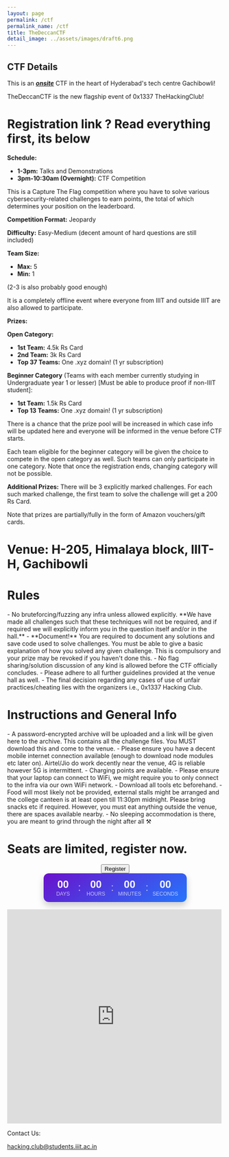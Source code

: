 ```yaml
---
layout: page
permalink: /ctf
permalink_name: /ctf
title: TheDeccanCTF
detail_image: ../assets/images/draft6.png
---
```


## CTF Details

This is an ***<u>onsite</u>*** CTF in the heart of Hyderabad's tech centre Gachibowli!

TheDeccanCTF is the new flagship event of 0x1337 TheHackingClub!

# Registration link ? Read everything first, its below

**Schedule:**
- **1-3pm:** Talks and Demonstrations
- **3pm-10:30am (Overnight):** CTF Competition

This is a Capture The Flag competition where you have to solve various cybersecurity-related challenges to earn points, the total of which determines your position on the leaderboard.

**Competition Format:** Jeopardy

**Difficulty:** Easy-Medium (decent amount of hard questions are still included)

**Team Size:**
- **Max:** 5
- **Min:** 1

(2-3 is also probably good enough)

It is a completely offline event where everyone from IIIT and outside IIIT are also allowed to participate.

**Prizes:**

**Open Category:**
- **1st Team:** 4.5k Rs Card
- **2nd Team:** 3k Rs Card
- **Top 37 Teams:** One .xyz domain! (1 yr subscription)

**Beginner Category** (Teams with each member currently studying in Undergraduate year 1 or lesser) [Must be able to produce proof if non-IIIT student]:
- **1st Team:** 1.5k Rs Card
- **Top 13 Teams:** One .xyz domain! (1 yr subscription)

There is a chance that the prize pool will be increased in which case info will be updated here and everyone will be informed in the venue before CTF starts. 

Each team eligible for the beginner category will be given the choice to compete in the open category as well. Such teams can only participate in one category. Note that once the registration ends, changing category will not be possible.

**Additional Prizes:**
There will be 3 explicitly marked challenges. For each such marked challenge, the first team to solve the challenge will get a 200 Rs Card.

Note that prizes are partially/fully in the form of Amazon vouchers/gift cards.

# Venue: H-205, Himalaya block, IIIT-H, Gachibowli

<h1>Rules</h1>
- No bruteforcing/fuzzing any infra unless allowed explicitly.
  **We have made all challenges such that these techniques will not be required, and if required we will explicitly inform you in the question itself and/or in the hall.**
- **Document!** You are required to document any solutions and save code used to solve challenges. You must be able to give a basic explanation of how you solved any given challenge. This is compulsory and your prize may be revoked if you haven't done this.
- No flag sharing/solution discussion of any kind is allowed before the CTF officially concludes.
- Please adhere to all further guidelines provided at the venue hall as well.
- The final decision regarding any cases of use of unfair practices/cheating lies with the organizers i.e., 0x1337 Hacking Club.

<h1>Instructions and General Info</h1>
- A password-encrypted archive will be uploaded and a link will be given here to the archive. This contains all the challenge files. You MUST download this and come to the venue.
- Please ensure you have a decent mobile internet connection available (enough to download node modules etc later on). Airtel/Jio do work decently near the venue, 4G is reliable however 5G is intermittent.
- Charging points are available.
- Please ensure that your laptop can connect to WiFi, we might require you to only connect to the infra via our own WiFi network.
- Download all tools etc beforehand.
- Food will most likely not be provided, external stalls might be arranged and the college canteen is at least open till 11:30pm midnight. Please bring snacks etc if required. However, you must eat anything outside the venue, there are spaces available nearby.
- No sleeping accommodation is there, you are meant to grind through the night after all ⚒️


# Seats are limited, register now.

<center>
<button class="button-64" role="button" onClick="window.open('https://forms.office.com/r/NPUyhnxFk5')"><span class="text">Register</span></button>
<br/>
<div id="countdown-container" style="
    display: inline-flex;
    align-items: center;
    background: linear-gradient(145deg, #6a11cb 0%, #2575fc 100%);
    border-radius: 12px;
    padding: 12px 20px;
    box-shadow: 0 8px 16px rgba(0,0,0,0.2);
    color: white;
    font-family: 'Arial', sans-serif;
">
    <div style="
        display: flex;
        align-items: center;
        gap: 10px;
    ">
        <div style="
            display: flex;
            flex-direction: column;
            align-items: center;
            min-width: 50px;
        ">
            <div id="days" style="
                font-size: 24px;
                font-weight: bold;
                line-height: 1.2;
            ">00</div>
            <div style="
                font-size: 12px;
                opacity: 0.7;
                text-transform: uppercase;
            ">Days</div>
        </div>
        <div style="font-size: 24px; opacity: 0.7;">:</div>
        <div style="
            display: flex;
            flex-direction: column;
            align-items: center;
            min-width: 50px;
        ">
            <div id="hours" style="
                font-size: 24px;
                font-weight: bold;
                line-height: 1.2;
            ">00</div>
            <div style="
                font-size: 12px;
                opacity: 0.7;
                text-transform: uppercase;
            ">Hours</div>
        </div>
        <div style="font-size: 24px; opacity: 0.7;">:</div>
        <div style="
            display: flex;
            flex-direction: column;
            align-items: center;
            min-width: 50px;
        ">
            <div id="minutes" style="
                font-size: 24px;
                font-weight: bold;
                line-height: 1.2;
            ">00</div>
            <div style="
                font-size: 12px;
                opacity: 0.7;
                text-transform: uppercase;
            ">Minutes</div>
        </div>
        <div style="font-size: 24px; opacity: 0.7;">:</div>
        <div style="
            display: flex;
            flex-direction: column;
            align-items: center;
            min-width: 50px;
        ">
            <div id="seconds" style="
                font-size: 24px;
                font-weight: bold;
                line-height: 1.2;
            ">00</div>
            <div style="
                font-size: 12px;
                opacity: 0.7;
                text-transform: uppercase;
            ">Seconds</div>
        </div>
    </div>
</div>
</center>

<script>
document.addEventListener('DOMContentLoaded', () => {
    const daysEl = document.getElementById('days');
    const hoursEl = document.getElementById('hours');
    const minutesEl = document.getElementById('minutes');
    const secondsEl = document.getElementById('seconds');

    const targetDate = new Date('2025-02-08T13:00:00').getTime(); // Set your target date here

    function updateCountdown() {
        const now = new Date().getTime();
        const timeLeft = targetDate - now;

        if (timeLeft <= 0) {
            daysEl.textContent = '00';
            hoursEl.textContent = '00';
            minutesEl.textContent = '00';
            secondsEl.textContent = '00';
            return;
        }

        const days = Math.floor(timeLeft / (1000 * 60 * 60 * 24));
        const hours = Math.floor((timeLeft % (1000 * 60 * 60 * 24)) / (1000 * 60 * 60));
        const minutes = Math.floor((timeLeft % (1000 * 60 * 60)) / (1000 * 60));
        const seconds = Math.floor((timeLeft % (1000 * 60)) / 1000);

        daysEl.textContent = days.toString().padStart(2, '0');
        hoursEl.textContent = hours.toString().padStart(2, '0');
        minutesEl.textContent = minutes.toString().padStart(2, '0');
        secondsEl.textContent = seconds.toString().padStart(2, '0');
    }

    // Update immediately and then every second
    updateCountdown();
    const countdownInterval = setInterval(updateCountdown, 1000);
});
</script>
<br/>

<div style="max-width:100%;list-style:none; transition: none;overflow:hidden;width:500px;height:500px;">
    <div id="g-mapdisplay" style="height:100%; width:100%;max-width:100%;">
        <iframe style="height:100%;width:100%;border:0;" frameborder="0" src="https://www.google.com/maps/embed/v1/place?q=himalaya+block+iiit&key=AIzaSyBFw0Qbyq9zTFTd-tUY6dZWTgaQzuU17R8"></iframe>
    </div>
    <a class="googl-ehtml" rel="nofollow" href="https://www.bootstrapskins.com/themes" id="get-data-for-map">premium bootstrap themes</a>
    <style>#g-mapdisplay img.text-marker{max-width:none!important;background:none!important;}img{max-width:none}</style>
</div>

Contact Us:

hacking.club@students.iiit.ac.in
